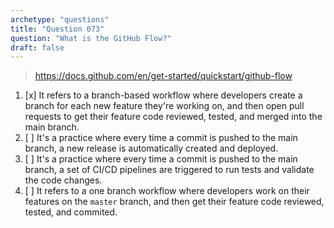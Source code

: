 ```yaml
---
archetype: "questions"
title: "Question 073"
question: "What is the GitHub Flow?"
draft: false
---
```



> https://docs.github.com/en/get-started/quickstart/github-flow
1. [x] It refers to a branch-based workflow where developers create a branch for each new feature they're working on, and then open pull requests to get their feature code reviewed, tested, and merged into the main branch.
1. [ ] It's a practice where every time a commit is pushed to the main branch, a new release is automatically created and deployed.
1. [ ] It's a practice where every time a commit is pushed to the main branch, a set of CI/CD pipelines are triggered to run tests and validate the code changes.
1. [ ] It refers to a one branch workflow where developers work on their features on the `master` branch, and then get their feature code reviewed, tested, and commited.
